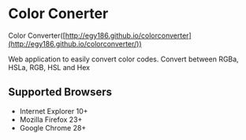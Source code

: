 # Color Conerter

Color Converter([http://egy186.github.io/colorconverter](http://egy186.github.io/colorconverter/))

Web application to easily convert color codes. Convert between RGBa, HSLa, RGB, HSL and Hex

## Supported Browsers

* Internet Explorer 10+
* Mozilla Firefox 23+
* Google Chrome 28+
